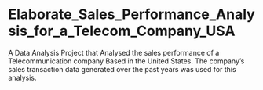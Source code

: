 # Elaborate_Sales_Performance_Analysis_for_a_Telecom_Company_USA
A Data Analysis Project that Analysed  the sales performance of a Telecommunication  company Based in the United States. The company’s sales transaction data generated over the past years was used for this  analysis.
